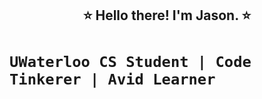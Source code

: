 <h2 align="center"> ⭐️ Hello there! I'm Jason. ⭐️<h1>
 
`UWaterloo CS Student | Code Tinkerer | Avid Learner`
